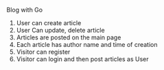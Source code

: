 Blog with Go

1. User can create article
2. User Can update, delete article
3. Articles are posted on the main page
4. Each article has author name and time of creation
5. Visitor can register
6. Visitor can login and then post articles as User
